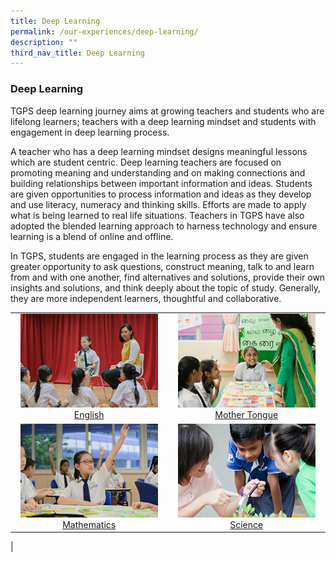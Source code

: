 ```yaml
---
title: Deep Learning
permalink: /our-experiences/deep-learning/
description: ""
third_nav_title: Deep Learning
---
```

### **Deep Learning**
TGPS deep learning journey aims at growing teachers and students who are lifelong learners; teachers with a deep learning mindset and students with engagement in deep learning process.   
  
A teacher who has a deep learning mindset designs meaningful lessons which are student centric. Deep learning teachers are focused on promoting meaning and understanding and on making connections and building relationships between important information and ideas. Students are given opportunities to process information and ideas as they develop and use literacy, numeracy and thinking skills. Efforts are made to apply what is being learned to real life situations. Teachers in TGPS have also adopted the blended learning approach to harness technology and ensure learning is a blend of online and offline.   
  
In TGPS, students are engaged in the learning process as they are given greater opportunity to ask questions, construct meaning, talk to and learn from and with one another, find alternatives and solutions, provide their own insights and solutions, and think deeply about the topic of study. Generally, they are more independent learners, thoughtful and collaborative.

|  |  |
|:---:|:---:|
| <a href="https://staging.d3od0h9ii8slt3.amplifyapp.com/our-experiences/deep-learning/english/"><img style="width:220px;height:150px;" src="/images/deeplearning1.jpg">English</a> | <a href="https://staging.d3od0h9ii8slt3.amplifyapp.com/our-experiences/deep-learning/mother-tongue/"><img style="width:220px;height:150px;" src="/images/deeplearning2.jpg">Mother Tongue</a> |
| <a href="https://staging.d3od0h9ii8slt3.amplifyapp.com/our-experiences/deep-learning/mathematics/"><img style="width:220px;height:150px;" src="/images/deeplearning3.jpg">Mathematics</a> | <a href="https://staging.d3od0h9ii8slt3.amplifyapp.com/our-experiences/deep-learning/science/"><img style="width:220px;height:150px;" src="/images/deeplearning4.jpg">Science</a> |
|